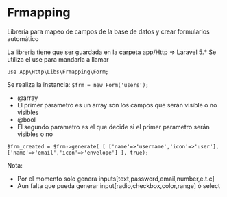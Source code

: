 # Frmapping
Librería para mapeo de campos de la base de datos y crear formularios automático

La libreria tiene que ser guardada en la carpeta app/Http => Laravel 5.*
Se utiliza el use para mandarla a llamar

`use App\Http\Libs\Frmapping\Form;`

Se realiza la instancia:
`$frm = new Form('users');`


* @array
* El primer parametro es un array son los campos que serán visible o no visibles
* @bool
* El segundo parametro es el que decide si el primer parametro serán visibles o no 


`$frm_created = $frm->generate(
[
    ['name'=>'username','icon'=>'user'],
    ['name'=>'email','icon'=>'envelope']
],
true);`



Nota:

* Por el momento solo genera inputs[text,password,email,number,e.t.c]
* Aun falta que pueda generar input[radio,checkbox,color,range] ó select
